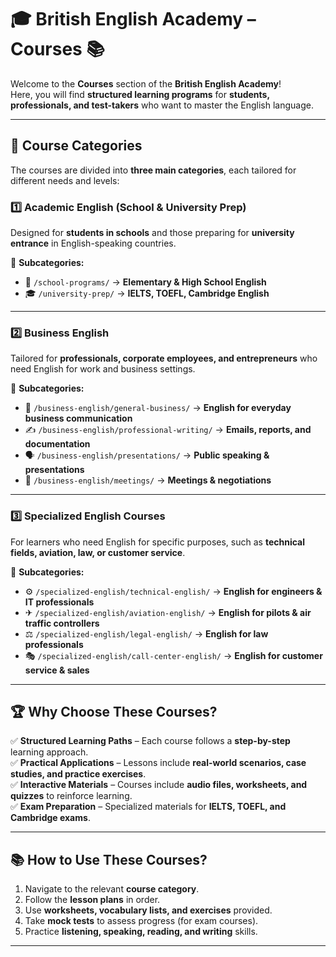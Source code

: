 # 🎓 British English Academy – Courses 📚

Welcome to the **Courses** section of the **British English Academy**!  
Here, you will find **structured learning programs** for **students, professionals, and test-takers** who want to master the English language.

---

## 📌 Course Categories  
The courses are divided into **three main categories**, each tailored for different needs and levels:

### **1️⃣ Academic English (School & University Prep)**
Designed for **students in schools** and those preparing for **university entrance** in English-speaking countries.

📁 **Subcategories:**
- 📖 `/school-programs/` → **Elementary & High School English**
- 🎓 `/university-prep/` → **IELTS, TOEFL, Cambridge English**

---

### **2️⃣ Business English**
Tailored for **professionals, corporate employees, and entrepreneurs** who need English for work and business settings.

📁 **Subcategories:**
- 💼 `/business-english/general-business/` → **English for everyday business communication**
- ✍ `/business-english/professional-writing/` → **Emails, reports, and documentation**
- 🗣 `/business-english/presentations/` → **Public speaking & presentations**
- 🤝 `/business-english/meetings/` → **Meetings & negotiations**

---

### **3️⃣ Specialized English Courses**
For learners who need English for specific purposes, such as **technical fields, aviation, law, or customer service**.

📁 **Subcategories:**
- ⚙ `/specialized-english/technical-english/` → **English for engineers & IT professionals**
- ✈ `/specialized-english/aviation-english/` → **English for pilots & air traffic controllers**
- ⚖ `/specialized-english/legal-english/` → **English for law professionals**
- 🎭 `/specialized-english/call-center-english/` → **English for customer service & sales**

---

## 🏆 Why Choose These Courses?
✅ **Structured Learning Paths** – Each course follows a **step-by-step** learning approach.  
✅ **Practical Applications** – Lessons include **real-world scenarios, case studies, and practice exercises**.  
✅ **Interactive Materials** – Courses include **audio files, worksheets, and quizzes** to reinforce learning.  
✅ **Exam Preparation** – Specialized materials for **IELTS, TOEFL, and Cambridge exams**.  

---

## 📚 How to Use These Courses?
1. Navigate to the relevant **course category**.
2. Follow the **lesson plans** in order.
3. Use **worksheets, vocabulary lists, and exercises** provided.
4. Take **mock tests** to assess progress (for exam courses).
5. Practice **listening, speaking, reading, and writing** skills.

---
